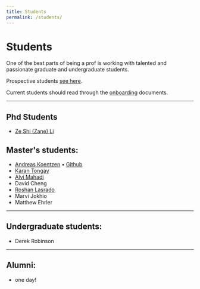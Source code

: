 ```yaml
---
title: Students
permalink: /students/
---
```


# Students
One of the best parts of being a prof is working with talented and passionate graduate and undergraduate students.

Prospective students [see here](/prospective/).

Current students should read through the [onboarding](https://github.com/neilernst/Onboarding) documents. 

----

## Phd Students

* [Ze Shi (Zane) Li](http://thesegalgroup.org/people/ze-shi-li/) 

## Master's students:

* [Andreas Koentzen](http://www.apkc.net/) • [Github](https://github.com/k-zen)
* [Karan Tongay](https://github.com/karantongay)
* [Alvi Mahadi](https://github.com/alvi2496)
* David Cheng
* [Roshan Lasrado](https://roshanlas.com)
* Marvi Jokhio
* Matthew Ehrler

----
## Undergraduate students:

* Derek Robinson

----
## Alumni:

* one day!


